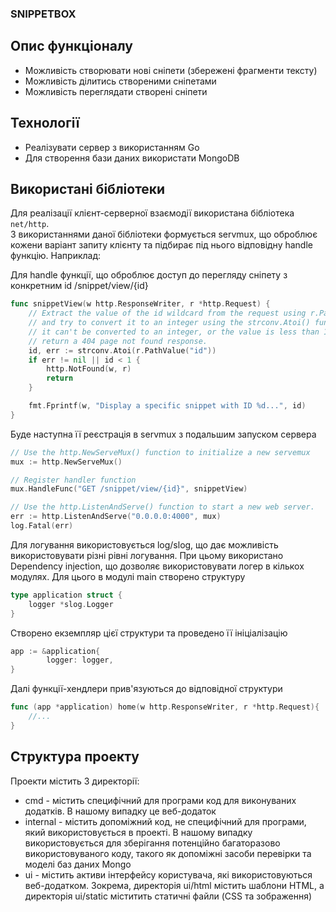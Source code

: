 ### SNIPPETBOX
## Опис функціоналу
- Можливість створювати нові сніпети (збережені фрагменти тексту)
- Можливість ділитись створеними сніпетами
- Можливість переглядати створені сніпети
## Технології
- Реалізувати сервер з використанням Go
- Для створення бази даних використати MongoDB
## Використані бібліотеки
Для реалізації клієнт-серверної взаємодії використана бібліотека `net/http`.    
З використаннями даної бібліотеки формується servmux, що оброблює кожени варіант запиту клієнту та підбирає під нього відповідну handle функцію. Наприклад:

Для handle функції, що оброблює доступ до перегляду сніпету з конкретним id /snippet/view/{id}
~~~go
func snippetView(w http.ResponseWriter, r *http.Request) {
	// Extract the value of the id wildcard from the request using r.PathValue()
	// and try to convert it to an integer using the strconv.Atoi() function. If
	// it can't be converted to an integer, or the value is less than 1, we
	// return a 404 page not found response.
	id, err := strconv.Atoi(r.PathValue("id"))
	if err != nil || id < 1 {
		http.NotFound(w, r)
		return
	}

	fmt.Fprintf(w, "Display a specific snippet with ID %d...", id)
}
~~~
Буде наступна її реєстрація в servmux з подальшим запуском сервера
~~~go
// Use the http.NewServeMux() function to initialize a new servemux
mux := http.NewServeMux()

// Register handler function
mux.HandleFunc("GET /snippet/view/{id}", snippetView)

// Use the http.ListenAndServe() function to start a new web server. 
err := http.ListenAndServe("0.0.0.0:4000", mux)
log.Fatal(err)
~~~
Для логування використовується log/slog, що дає можливість використовувати різні рівні логування. При цьому використано Dependency injection, що дозволяє використовувати логер в кількох модулях. Для цього в модулі main створено структуру
~~~go
type application struct {
	logger *slog.Logger
}
~~~
Створено екземпляр цієї структури та проведено її ініціалізацію
~~~go
app := &application{
		logger: logger,
}
~~~
Далі функції-хендлери прив'язуються до відповідної структури
~~~go
func (app *application) home(w http.ResponseWriter, r *http.Request){
	//...
}
~~~


## Структура проекту
Проекти містить 3 директорії:
- cmd - містить специфічний для програми код для виконуваних додатків. В нашому випадку це веб-додаток
- internal - містить допоміжний код, не специфічний для програми, який використовується в проекті. В нашому випадку використовується для зберігання потенційно багаторазово використовуваного коду, такого як допоміжні засоби перевірки та моделі баз даних Mongo
- ui - містить активи інтерфейсу користувача, які використовуються веб-додатком. Зокрема, директорія ui/html містить шаблони HTML, а директорія ui/static міститить статичні файли (CSS та зображення)